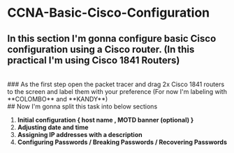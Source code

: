 # **CCNA-Basic-Cisco-Configuration**
## In this section I'm gonna configure basic Cisco configuration using a Cisco router. (In this practical I'm using Cisco 1841 Routers)
<br>
### As the first step open the packet tracer and drag  2x Cisco 1841 routers to the screen and label them with your preference  (For now I'm labeling with **COLOMBO** and **KANDY**)
<br>
## Now I'm gonna split this task into below sections<br>

1. **Initial configuration { host name , MOTD banner (optional) }**
2. **Adjusting date and time**
3. **Assigning IP addresses with a description**
4. **Configuring  Passwords / Breaking Passwords / Recovering Passwords**
